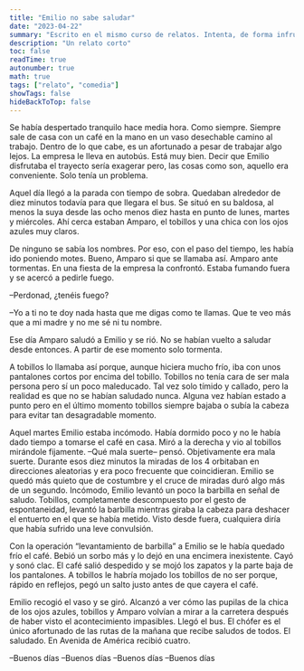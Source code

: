 ```yaml
---
title: "Emilio no sabe saludar"
date: "2023-04-22"
summary: "Escrito en el mismo curso de relatos. Intenta, de forma infructuosa, ser comedia."
description: "Un relato corto"
toc: false
readTime: true
autonumber: true
math: true
tags: ["relato", "comedia"]
showTags: false
hideBackToTop: false
---
```


Se había despertado tranquilo hace media hora. Como siempre. Siempre sale de casa con un café en la mano en un vaso desechable camino al trabajo. Dentro de lo que cabe, es un afortunado a pesar de trabajar algo lejos. La empresa le lleva en autobús. Está muy bien. Decir que Emilio disfrutaba el trayecto sería exagerar pero, las cosas como son, aquello era conveniente. Solo tenía un problema. 

Aquel día llegó a la parada con tiempo de sobra. Quedaban alrededor de diez minutos todavía para que llegara el bus. Se situó en su baldosa, al menos la suya desde las ocho menos diez hasta en punto de lunes, martes y miércoles. Ahí cerca estaban Amparo, el tobillos y una chica con los ojos azules muy claros. 

De ninguno se sabía los nombres. Por eso, con el paso del tiempo, les había ido poniendo motes. Bueno, Amparo si que se llamaba así. Amparo ante tormentas. En una fiesta de la empresa la confrontó. Estaba fumando fuera y se acercó a pedirle fuego.

–Perdonad, ¿tenéis fuego?

–Yo a ti no te doy nada hasta que me digas como te llamas. Que te veo más que a mi madre y no me sé ni tu nombre.

Ese día Amparo saludó a Emilio y se rió. No se habían vuelto a saludar desde entonces. A partir de ese momento solo tormenta.

A tobillos lo llamaba así porque, aunque hiciera mucho frío, iba con unos pantalones cortos por encima del tobillo. Tobillos no tenía cara de ser mala persona pero sí un poco maleducado. Tal vez solo tímido y callado, pero la realidad es que no se habían saludado nunca. Alguna vez habían estado a punto pero en el último momento tobillos siempre bajaba o subía la cabeza para evitar tan desagradable momento.

Aquel martes Emilio estaba incómodo. Había dormido poco y no le había dado tiempo a tomarse el café en casa. Miró a la derecha y vio al tobillos mirándole fijamente. –Qué mala suerte– pensó. Objetivamente era mala suerte. Durante esos diez minutos la miradas de los 4 orbitaban en direcciones aleatorias y era poco frecuente que coincidieran. Emilio se quedó más quieto que de costumbre y el cruce de miradas duró algo más de un segundo. Incómodo, Emilio levantó un poco la barbilla en señal de saludo. Tobillos, completamente descompuesto por el gesto de espontaneidad, levantó la barbilla mientras giraba la cabeza para deshacer el entuerto en el que se había metido. Visto desde fuera, cualquiera diría que había sufrido una leve convulsión.

Con la operación “levantamiento de barbilla” a Emilio se le había quedado frío el café. Bebió un sorbo más y lo dejó en una encimera inexistente. Cayó y sonó clac. El café salió despedido y se mojó los zapatos y la parte baja de los pantalones. A tobillos le habría mojado los tobillos de no ser porque, rápido en reflejos, pegó un salto justo antes de que cayera el café.

Emilio recogió el vaso y se giró. Alcanzó a ver cómo las pupilas de la chica de los ojos azules, tobillos y Amparo volvían a mirar a la carretera después de haber visto el acontecimiento impasibles. Llegó el bus. El chófer es el único afortunado de las rutas de la mañana que recibe saludos de todos. El saludado. En Avenida de América recibió cuatro.

–Buenos días
–Buenos días
–Buenos días
–Buenos días
